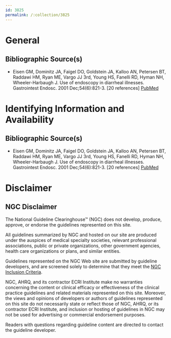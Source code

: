 ```yaml
---
id: 3825
permalink: /:collection/3825
---
```


# General

## Bibliographic Source(s)

- Eisen GM, Dominitz JA, Faigel DO, Goldstein JA, Kalloo AN, Petersen BT, Raddawi HM, Ryan ME, Vargo JJ 3rd, Young HS, Fanelli RD, Hyman NH, Wheeler-Harbaugh J. Use of endoscopy in diarrheal illnesses. Gastrointest Endosc. 2001 Dec;54(6):821-3. [20 references] [ PubMed ](http://www.ncbi.nlm.nih.gov/entrez/query.fcgi?cmd=Retrieve&db=pubmed&dopt=Abstract&list_uids=11726876)

# Identifying Information and Availability

## Bibliographic Source(s)

- Eisen GM, Dominitz JA, Faigel DO, Goldstein JA, Kalloo AN, Petersen BT, Raddawi HM, Ryan ME, Vargo JJ 3rd, Young HS, Fanelli RD, Hyman NH, Wheeler-Harbaugh J. Use of endoscopy in diarrheal illnesses. Gastrointest Endosc. 2001 Dec;54(6):821-3. [20 references] [ PubMed ](http://www.ncbi.nlm.nih.gov/entrez/query.fcgi?cmd=Retrieve&db=pubmed&dopt=Abstract&list_uids=11726876)

# Disclaimer

## NGC Disclaimer

The National Guideline Clearinghouse™ (NGC) does not develop, produce, approve, or endorse the guidelines represented on this site.

All guidelines summarized by NGC and hosted on our site are produced under the auspices of medical specialty societies, relevant professional associations, public or private organizations, other government agencies, health care organizations or plans, and similar entities.

Guidelines represented on the NGC Web site are submitted by guideline developers, and are screened solely to determine that they meet the [NGC Inclusion Criteria](/help-and-about/summaries/inclusion-criteria).

NGC, AHRQ, and its contractor ECRI Institute make no warranties concerning the content or clinical efficacy or effectiveness of the clinical practice guidelines and related materials represented on this site. Moreover, the views and opinions of developers or authors of guidelines represented on this site do not necessarily state or reflect those of NGC, AHRQ, or its contractor ECRI Institute, and inclusion or hosting of guidelines in NGC may not be used for advertising or commercial endorsement purposes.

Readers with questions regarding guideline content are directed to contact the guideline developer.

